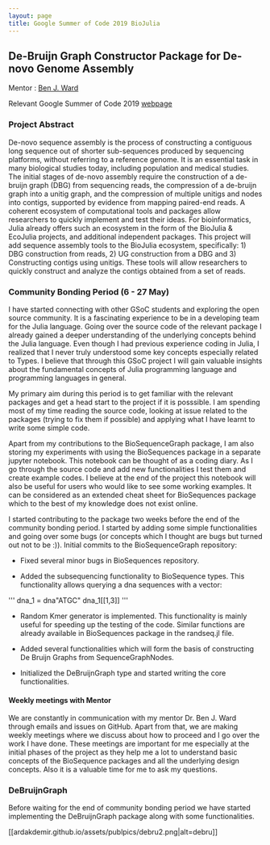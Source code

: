 ```yaml
---
layout: page
title: Google Summer of Code 2019 BioJulia
---
```




## De-Bruijn Graph Constructor Package for De-novo Genome Assembly

Mentor : [Ben J. Ward](http://www.earlham.ac.uk/ben-ward)

Relevant Google Summer of Code 2019 [webpage](https://summerofcode.withgoogle.com/projects/#5248824832950272)


### Project Abstract

De-novo sequence assembly is the process of constructing a contiguous long sequence out of shorter sub-sequences produced by sequencing platforms, without referring to a reference genome. It is an essential task in many biological studies today, including population and medical studies. The initial stages of de-novo assembly require the construction of a de-bruijn graph (DBG) from sequencing reads, the compression of a de-bruijn graph into a unitig graph, and the compression of multiple unitigs and nodes into contigs, supported by evidence from mapping paired-end reads. A coherent ecosystem of computational tools and packages allow researchers to quickly implement and test their ideas. For bioinformatics, Julia already offers such an ecosystem in the form of the BioJulia & EcoJulia projects, and additional independent packages. This project will add sequence assembly tools to the BioJulia ecosystem, specifically: 1) DBG construction from reads, 2) UG construction from a DBG and 3) Constructing contigs using unitigs. These tools will allow researchers to quickly construct and analyze the contigs obtained from a set of reads.


### Community Bonding Period (6 - 27 May)

I have started connecting with other GSoC students and exploring the open source community.
It is a fascinating experience to be in a developing team for the Julia language.
Going over the source code of the relevant package I already gained a deeper understanding of the underlying concepts
behind the Julia language. Even though I had previous experience coding in Julia, I realized that I never truly understood some key
concepts especially related to Types. I believe that through this GSoC project I will gain valuable insights about the fundamental concepts of  Julia programming language and programming languages in general.

My primary aim during this period is to get familiar with the relevant packages and get a head start to the project if it is posssible.
I am spending most of my time reading the source code, looking at issue related to the packages (trying to fix them if possible) and applying what I have learnt to write some simple code.

Apart from my contributions to the BioSequenceGraph package, I am also storing my experiments with using the BioSequences package in a separate jupyter notebook. This notebook can be thought of as a coding  diary. As I go through the source code and add new functionalities I test them and create example codes. I believe at the end  of the  project this notebook will also be useful for users who would like to see some working examples. It can be considered as an extended cheat sheet for BioSequences package which  to the best of my knowledge does not exist online.

I started contributing to the package two weeks before  the end of the community bonding period. I started by adding some simple functionalities and going over some bugs (or concepts which I thought are bugs but turned out not to be :)).
Initial commits to the BioSequenceGraph repository:

- Fixed several minor bugs in BioSequences repository.

- Added the subsequencing functionality to BioSequence types. This functionality allows querying a dna sequences with a vector:

'''
dna_1 = dna"ATGC"
dna_1[[1,3]]
'''

- Random Kmer generator is implemented. This functionality is mainly useful for speeding up the testing of the code.
Similar functions are already available in BioSequences package in the randseq.jl file.

- Added several functionalities which will form the basis of constructing De Bruijn Graphs from SequenceGraphNodes.

- Initialized the DeBruijnGraph type and started writing the core functionalities.


#### Weekly meetings with Mentor

We are constantly in communication with my mentor Dr. Ben J. Ward through emails and issues on GitHub.
Apart from that, we are making weekly meetings where we discuss about how to proceed and I go over the work I have done.
These meetings are important for me especially at the initial phases of the project as they help me a lot to understand basic concepts of the BioSequence packages  and all the underlying design concepts. Also it is a valuable time for me to ask my questions.


### DeBruijnGraph

Before waiting for the end of community bonding period we have started implementing the DeBruijnGraph package along with some functionalities.

[[ardakdemir.github.io/assets/publpics/debru2.png|alt=debru]]
